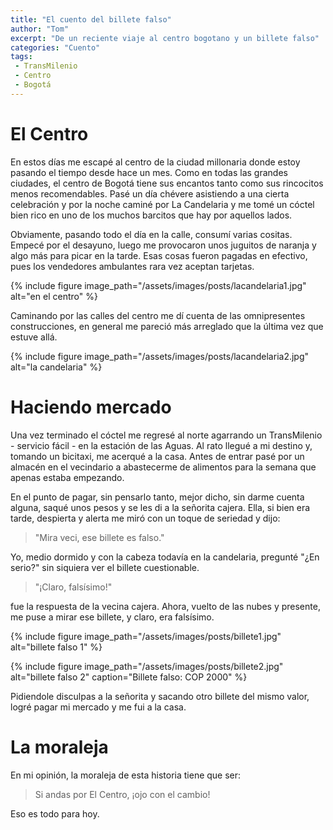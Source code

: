 ```yaml
---
title: "El cuento del billete falso"
author: "Tom"
excerpt: "De un reciente viaje al centro bogotano y un billete falso"
categories: "Cuento"
tags: 
 - TransMilenio
 - Centro
 - Bogotá
---
```


# El Centro

En estos días me escapé al centro de la ciudad millonaria donde estoy pasando el tiempo desde hace un mes. Como en todas las grandes ciudades, el centro de Bogotá tiene sus encantos tanto como sus rincocitos menos recomendables. Pasé un día chévere asistiendo a una cierta celebración y por la noche caminé por La Candelaria y me tomé un cóctel bien rico en uno de los muchos barcitos que hay por aquellos lados.

Obviamente, pasando todo el día en la calle, consumí varias cositas. Empecé por el desayuno, luego me provocaron unos juguitos de naranja y algo más para picar en la tarde. Esas cosas fueron pagadas en efectivo, pues los vendedores ambulantes rara vez aceptan tarjetas.

{% include figure image_path="/assets/images/posts/lacandelaria1.jpg" alt="en el centro" %}

Caminando por las calles del centro me dí cuenta de las omnipresentes construcciones, en general me pareció más arreglado que la última vez que estuve allá. 

{% include figure image_path="/assets/images/posts/lacandelaria2.jpg" alt="la candelaria" %}

# Haciendo mercado

Una vez terminado el cóctel me regresé al norte agarrando un TransMilenio - servicio fácil - en la estación de las Aguas. Al rato llegué a mi destino y, tomando un bicitaxi, me acerqué a la casa. Antes de entrar pasé por un almacén en el vecindario a abastecerme de alimentos para la semana que apenas estaba empezando. 

En el punto de pagar, sin pensarlo tanto, mejor dicho, sin darme cuenta alguna, saqué unos pesos y se les di a la señorita cajera. Ella, si bien era tarde, despierta y alerta me miró con un toque de seriedad y dijo: 

> "Mira veci, ese billete es falso."

Yo, medio dormido y con la cabeza todavía en la candelaria, pregunté "¿En serio?" sin siquiera ver el billete cuestionable.

> "¡Claro, falsísimo!" 

fue la respuesta de la vecina cajera. Ahora, vuelto de las nubes y presente, me puse a mirar ese billete, y claro, era falsísimo.

{% include figure image_path="/assets/images/posts/billete1.jpg" alt="billete falso 1" %}

{% include figure image_path="/assets/images/posts/billete2.jpg" alt="billete falso 2" caption="Billete falso: COP 2000" %}

Pidiendole disculpas a la señorita y sacando otro billete del mismo valor, logré pagar mi mercado y me fui a la casa.

# La moraleja

En mi opinión, la moraleja de esta historia tiene que ser: 

> Si andas por El Centro, ¡ojo con el cambio!

Eso es todo para hoy.